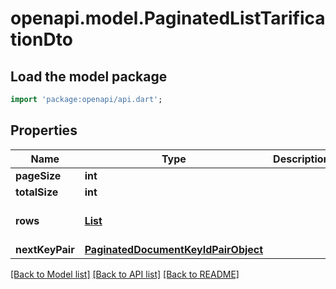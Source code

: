 # openapi.model.PaginatedListTarificationDto

## Load the model package
```dart
import 'package:openapi/api.dart';
```

## Properties
Name | Type | Description | Notes
------------ | ------------- | ------------- | -------------
**pageSize** | **int** |  | 
**totalSize** | **int** |  | 
**rows** | [**List<TarificationDto>**](TarificationDto.md) |  | [default to const []]
**nextKeyPair** | [**PaginatedDocumentKeyIdPairObject**](PaginatedDocumentKeyIdPairObject.md) |  | [optional] 

[[Back to Model list]](../README.md#documentation-for-models) [[Back to API list]](../README.md#documentation-for-api-endpoints) [[Back to README]](../README.md)


